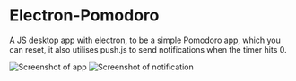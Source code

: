# Electron-Pomodoro

A JS desktop app with electron, to be a simple Pomodoro app, which you can reset, it also utilises push.js to send notifications when the timer hits 0.

![Screenshot of app](https://i.ibb.co/SJ3fW2Y/pomodoro-app.png)
![Screenshot of notification](https://i.ibb.co/Z6752kt/notification.png)
